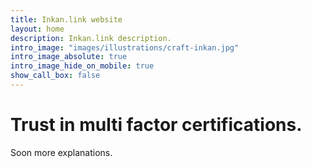 ```yaml
---
title: Inkan.link website
layout: home
description: Inkan.link description.
intro_image: "images/illustrations/craft-inkan.jpg"
intro_image_absolute: true
intro_image_hide_on_mobile: true
show_call_box: false
---
```


# Trust in multi factor certifications.

Soon more explanations.
